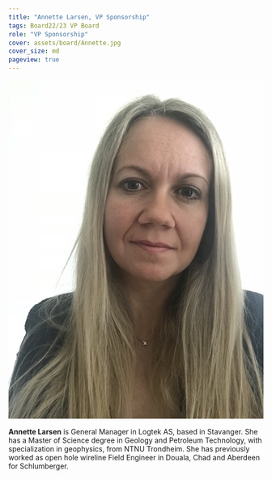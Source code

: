 ```yaml
---
title: "Annette Larsen, VP Sponsorship"
tags: Board22/23 VP Board
role: "VP Sponsorship"
cover: assets/board/Annette.jpg
cover_size: md
pageview: true
---
```

<img class="image image--md shadow center" src="/assets/board/Annette.jpg"/>


**Annette Larsen** is General Manager in Logtek AS, based in Stavanger.
She has a Master of Science degree in Geology and Petroleum Technology, with specialization in geophysics, from NTNU Trondheim.
She has previously worked as open hole wireline Field Engineer in Douala, Chad and Aberdeen for Schlumberger.
